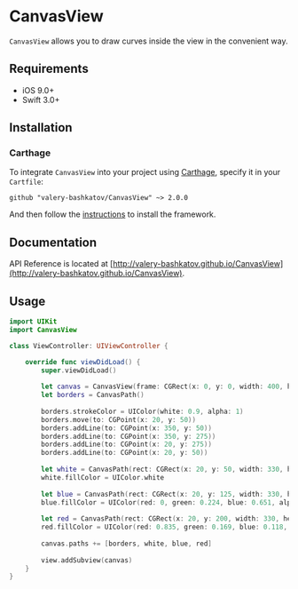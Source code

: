 # CanvasView
`CanvasView` allows you to draw curves inside the view in the convenient way.

## Requirements
- iOS 9.0+
- Swift 3.0+

## Installation
### Carthage
To integrate `CanvasView` into your project using [Carthage](https://github.com/Carthage/Carthage), specify it in your `Cartfile`:

```
github "valery-bashkatov/CanvasView" ~> 2.0.0
```
And then follow the [instructions](https://github.com/Carthage/Carthage#if-youre-building-for-ios-tvos-or-watchos) to install the framework.

## Documentation
API Reference is located at [http://valery-bashkatov.github.io/CanvasView](http://valery-bashkatov.github.io/CanvasView).

## Usage
```swift
import UIKit
import CanvasView

class ViewController: UIViewController {

    override func viewDidLoad() {
        super.viewDidLoad()
        
        let canvas = CanvasView(frame: CGRect(x: 0, y: 0, width: 400, height: 300))
        let borders = CanvasPath()
        
        borders.strokeColor = UIColor(white: 0.9, alpha: 1)
        borders.move(to: CGPoint(x: 20, y: 50))
        borders.addLine(to: CGPoint(x: 350, y: 50))
        borders.addLine(to: CGPoint(x: 350, y: 275))
        borders.addLine(to: CGPoint(x: 20, y: 275))
        borders.addLine(to: CGPoint(x: 20, y: 50))
        
        let white = CanvasPath(rect: CGRect(x: 20, y: 50, width: 330, height: 75))
        white.fillColor = UIColor.white
        
        let blue = CanvasPath(rect: CGRect(x: 20, y: 125, width: 330, height: 75))
        blue.fillColor = UIColor(red: 0, green: 0.224, blue: 0.651, alpha: 1)
        
        let red = CanvasPath(rect: CGRect(x: 20, y: 200, width: 330, height: 75))
        red.fillColor = UIColor(red: 0.835, green: 0.169, blue: 0.118, alpha: 1)
        
        canvas.paths += [borders, white, blue, red]
        
        view.addSubview(canvas)
    }
}
```